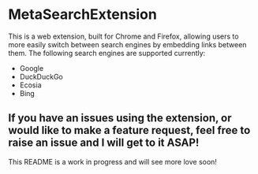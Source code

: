 # MetaSearchExtension


This is a web extension, built for Chrome and Firefox, allowing users to more easily switch between search engines by embedding links between them.
The following search engines are supported currently:
 - Google
 - DuckDuckGo
 - Ecosia
 - Bing

If you have an issues using the extension, or would like to make a feature request, feel free to raise an issue and I will get to it ASAP!
---

This README is a work in progress and will see more love soon!